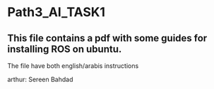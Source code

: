 # Path3_AI_TASK1

This file contains a pdf with some guides for installing ROS on ubuntu.
--------------------
The file have both english/arabis instructions 

arthur: Sereen Bahdad


